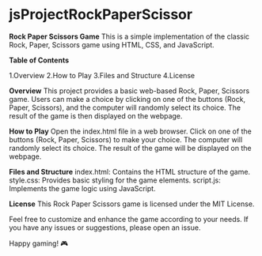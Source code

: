 # jsProjectRockPaperScissor
**Rock Paper Scissors Game**
This is a simple implementation of the classic Rock, Paper, Scissors game using HTML, CSS, and JavaScript.

**Table of Contents**

1.Overview
2.How to Play
3.Files and Structure
4.License


**Overview**
This project provides a basic web-based Rock, Paper, Scissors game. Users can make a choice by clicking on one of the buttons (Rock, Paper, Scissors), and the computer will randomly select its choice. The result of the game is then displayed on the webpage.

**How to Play**
Open the index.html file in a web browser.
Click on one of the buttons (Rock, Paper, Scissors) to make your choice.
The computer will randomly select its choice.
The result of the game will be displayed on the webpage.


**Files and Structure**
index.html: Contains the HTML structure of the game.
style.css: Provides basic styling for the game elements.
script.js: Implements the game logic using JavaScript.

**License**
This Rock Paper Scissors game is licensed under the MIT License.

Feel free to customize and enhance the game according to your needs. If you have any issues or suggestions, please open an issue.

Happy gaming! 🎮
